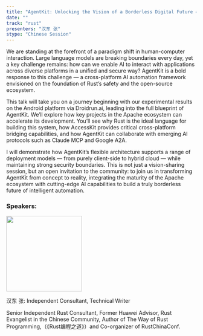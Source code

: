```yaml
---
title: "AgentKit: Unlocking the Vision of a Borderless Digital Future — Building AI Automation with Rust and"
date: ""
track: "rust"
presenters: "汉东 张"
stype: "Chinese Session"
---
```


We are standing at the forefront of a paradigm shift in human-computer interaction. Large language models are breaking boundaries every day, yet a key challenge remains: how can we enable AI to interact with applications across diverse platforms in a unified and secure way? AgentKit is a bold response to this challenge — a cross-platform AI automation framework envisioned on the foundation of Rust’s safety and the open-source ecosystem.

This talk will take you on a journey beginning with our experimental results on the Android platform via Droidrun.ai, leading into the full blueprint of AgentKit. We’ll explore how key projects in the Apache ecosystem can accelerate its development. You’ll see why Rust is the ideal language for building this system, how AccessKit provides critical cross-platform bridging capabilities, and how AgentKit can collaborate with emerging AI protocols such as Claude MCP and Google A2A.

I will demonstrate how AgentKit’s flexible architecture supports a range of deployment models — from purely client-side to hybrid cloud — while maintaining strong security boundaries. This is not just a vision-sharing session, but an open invitation to the community: to join us in transforming AgentKit from concept to reality, integrating the maturity of the Apache ecosystem with cutting-edge AI capabilities to build a truly borderless future of intelligent automation.

### Speakers:


<img src="https://sessionize.com/image/93e4-400o400o1-pKLRTNPuoM8fWMAR8FENhZ.jpg" width="200" /><br/>

汉东 张: Independent Consultant, Technical Writer

Senior Independent Rust Consultant, Former Huawei Advisor, Rust Evangelist in the Chinese Community, Author of The Way of Rust Programming,（《Rust编程之道》）and Co-organizer of RustChinaConf.


